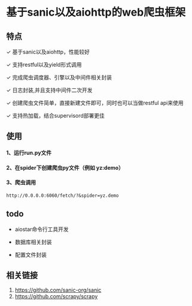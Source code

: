 
# 基于sanic以及aiohttp的web爬虫框架

## 特点
✓ 基于sanic以及aiohttp，性能较好

✓ 支持restful以及yield形式调用

✓ 完成爬虫调度器、引擎以及中间件相关封装

✓ 日志封装,并且支持中间件二次开发

✓ 创建爬虫文件简单，直接新建文件即可，同时也可以当做restful api来使用

✓ 支持热加载，结合supervisord部署更佳

## 使用


#### 1、运行run.py文件
#### 2、在spider下创建爬虫py文件（例如 yz:demo）
#### 3、爬虫调用
```angular2html
http://0.0.0.0:6060/fetch/?&spider=yz.demo
```

## todo

- aiostar命令行工具开发

- 数据库相关封装

- 配置文件封装

## 相关链接

1. https://github.com/sanic-org/sanic
1. https://github.com/scrapy/scrapy
